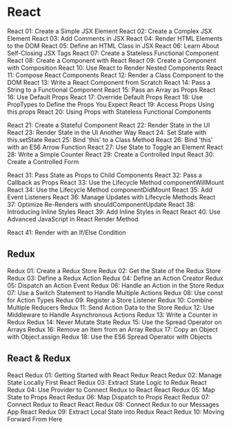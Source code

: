 # React

React 01: Create a Simple JSX Element
React 02: Create a Complex JSX Element
React 03: Add Comments in JSX
React 04: Render HTML Elements to the DOM
React 05: Define an HTML Class in JSX
React 06: Learn About Self-Closing JSX Tags
React 07: Create a Stateless Functional Component
React 08: Create a Component with React
React 09: Create a Component with Composition
React 10: Use React to Render Nested Components
React 11: Compose React Components
React 12: Render a Class Component to the DOM
React 13: Write a React Component from Scratch
React 14: Pass a String to a Functional Component
React 15: Pass an Array as Props
React 16: Use Default Props
React 17: Override Default Props
React 18: Use PropTypes to Define the Props You Expect
React 19: Access Props Using this.props
React 20: Using Props with Stateless Functional Components

React 21: Create a Stateful Component
React 22: Render State in the UI
React 23: Render State in the UI Another Way
React 24: Set State with this.setState
React 25: Bind 'this' to a Class Method
React 26: Bind 'this' with an ES6 Arrow Function
React 27: Use State to Toggle an Element
React 28: Write a Simple Counter
React 29: Create a Controlled Input
React 30: Create a Controlled Form

React 31: Pass State as Props to Child Components
React 32: Pass a Callback as Props
React 33: Use the Lifecycle Method componentWillMount
React 34: Use the Lifecycle Method componentDidMount
React 35: Add Event Listeners
React 36: Manage Updates with Lifecycle Methods
React 37: Optimize Re-Renders with shouldComponentUpdate
React 38: Introducing Inline Styles
React 39: Add Inline Styles in React
React 40: Use Advanced JavaScript in React Render Method

React 41: Render with an If/Else Condition






## Redux

Redux 01: Create a Redux Store
Redux 02: Get the State of the Redux Store
Redux 03: Define a Redux Action
Redux 04: Define an Action Creator
Redux 05: Dispatch an Action Event
Redux 06: Handle an Action in the Store
Redux 07: Use a Switch Statement to Handle Multiple Actions
Redux 08: Use const for Action Types
Redux 09: Register a Store Listener
Redux 10: Combine Multiple Reducers
Redux 11: Send Action Data to the Store
Redux 12: Use Middleware to Handle Asynchronous Actions
Redux 13: Write a Counter in Redux
Redux 14: Never Mutate State
Redux 15: Use the Spread Operator on Arrays
Redux 16: Remove an Item from an Array
Redux 17: Copy an Object with Object.assign
Redux 18: Use the ES6 Spread Operator with Objects

## React & Redux

React Redux 01: Getting Started with React Redux
React Redux 02: Manage State Locally First
React Redux 03: Extract State Logic to Redux
React Redux 04: Use Provider to Connect Redux to React
React Redux 05: Map State to Props
React Redux 06: Map Dispatch to Props
React Redux 07: Connect Redux to React
React Redux 08: Connect Redux to our Messages App
React Redux 09: Extract Local State into Redux
React Redux 10: Moving Forward From Here
